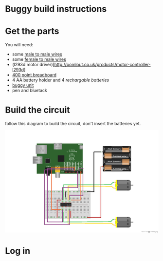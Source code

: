 # Buggy build instructions

# Get the parts

You will need:

*  some [male to male wires](http://oomlout.co.uk/products/jumper-wires-70-piece)
*  some [female to male wires](http://oomlout.co.uk/products/premium-female-to-female-jumper-wires-x21)
*  (l293d motor driver)[http://oomlout.co.uk/products/motor-controller-l293d]
*  [400 point breadboard](http://oomlout.co.uk/collections/prototyping/products/breadboard-400-point)
*  4 AA battery holder and 4 *rechargable batteries*
*  [buggy unit](http://www.mindsetsonline.co.uk/product_info.php?cPath=17_134_685&products_id=1034)
*  pen and bluetack

# Build the circuit

follow this diagram to build the circuit, don't insert the batteries yet.

![circuit](./buggy_bb.png)

# Log in 
